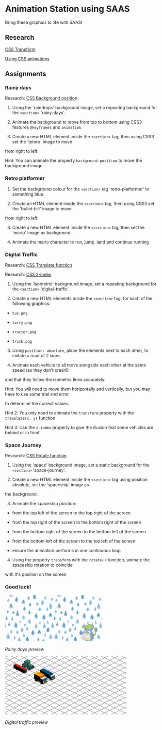# Animation Station using SAAS

Bring these graphics to life with SAAS!

## Research

[CSS Transform](https://developer.mozilla.org/en-US/docs/Web/CSS/transform)

[Using CSS animations](https://developer.mozilla.org/en-US/docs/Web/CSS/CSS_Animations/Using_CSS_animations)

## Assignments

### Rainy days

Research: [CSS Background position](https://developer.mozilla.org/en-US/docs/Web/CSS/background-position)

1. Using the 'raindrops' background image, set a repeating background for the `<section>` 'rainy-days'.

2. Animate the background to move from top to bottom using CSS3 features `@keyframes` and `animation`.

3. Create a new HTML element inside the `<section>` tag, then using CSS3 set the 'totoro' image to move

from right to left.

Hint: You can animate the property `background-position` to move the background image.

### Retro platformer

1. Set the background colour for the `<section>` tag 'retro-platformer' to something blue.

2. Create an HTML element inside the `<section>` tag, then using CSS3 set the 'bullet-bill' image to move

from right to left.

3. Create a new HTML element inside the `<section>` tag, then set the 'mario' image as background.

4. Animate the mario character to run, jump, land and continue running

### Digital Traffic

Research: [CSS Translate function](https://developer.mozilla.org/en-US/docs/Web/CSS/transform-function/translate)

Research: [CSS z-index](https://developer.mozilla.org/en-US/docs/Web/CSS/z-index)

1. Using the 'isometric' background image, set a repeating background for the `<section>` 'digital-traffic'.

2. Create a new HTML elements inside the `<section>` tag, for each of the following graphics:

- `bus.png`

- `lorry.png`

- `tractor.png`

- `truck.png`

3. Using `position: absolute`, place the elements next to each other, to imitate a road of 2 lanes

4. Animate each vehicle to all move alongside each other at the same speed (so they don't crash!)

and that they follow the isometric lines accurately.

Hint: You will need to move them horizontally and vertically, but you may have to use some trial and error

to determine the correct values.

Hint 2: You only need to animate the `transform` property with the `translate(x, y)` function

Hint 3: Use the `z-index` property to give the illusion that some vehicles are behind or in front

### Space Journey

Research: [CSS Rotate function](https://developer.mozilla.org/en-US/docs/Web/CSS/transform-function/rotate)

1. Using the 'space' background image, set a static background for the `<section>` 'space-journey'.

2. Create a new HTML element inside the `<section>` tag using position absolute, set the 'spaceship' image as

the background.

3. Animate the spaceship position:

- from the top left of the screen to the top right of the screen

- from the top right of the screen to the bottom right of the screen

- from the bottom right of the screen to the bottom left of the screen

- from the bottom left of the screen to the top left of the screen

- ensure the animation performs in one continuous loop

4. Using the property `transform` with the `rotate()` function, animate the spaceship rotation to coincide

with it's position on the screen

### Good luck!

![Rainy days](./totoro.gif)

_Rainy days preview_

![Digital traffic](./digital-traffic.gif)

_Digital traffic preview_
